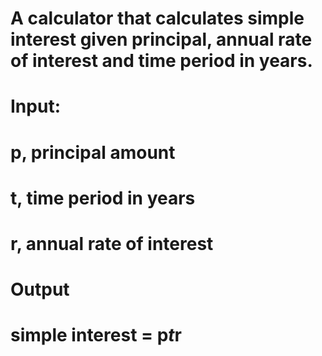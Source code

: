 # A calculator that calculates simple interest given principal, annual rate of interest and time period in years.

# Input:
#  p, principal amount
#  t, time period in years
#  r, annual rate of interest
# Output
#  simple interest = p*t*r

